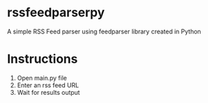 # rssfeedparserpy
A simple RSS Feed parser using feedparser library created in Python

# Instructions

1. Open main.py file
2. Enter an rss feed URL
3. Wait for results output
